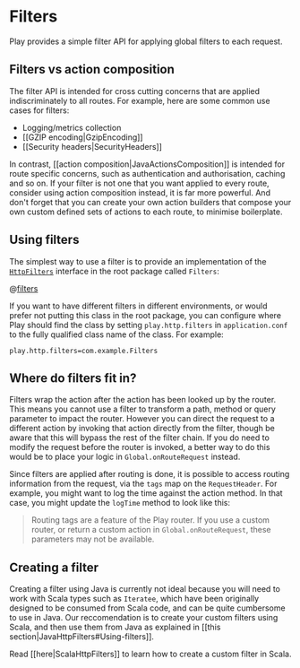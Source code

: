<!--- Copyright (C) 2009-2015 Typesafe Inc. <http://www.typesafe.com> -->
# Filters

Play provides a simple filter API for applying global filters to each request.

## Filters vs action composition

The filter API is intended for cross cutting concerns that are applied indiscriminately to all routes.  For example, here are some common use cases for filters:

* Logging/metrics collection
* [[GZIP encoding|GzipEncoding]]
* [[Security headers|SecurityHeaders]]

In contrast, [[action composition|JavaActionsComposition]] is intended for route specific concerns, such as authentication and authorisation, caching and so on.  If your filter is not one that you want applied to every route, consider using action composition instead, it is far more powerful.  And don't forget that you can create your own action builders that compose your own custom defined sets of actions to each route, to minimise boilerplate.

## Using filters

The simplest way to use a filter is to provide an implementation of the [`HttpFilters`](api/java/play/http/HttpFilters.html) interface in the root package called `Filters`:

@[filters](code/javaguide/httpfilters/Filters.java)

If you want to have different filters in different environments, or would prefer not putting this class in the root package, you can configure where Play should find the class by setting `play.http.filters` in `application.conf` to the fully qualified class name of the class.  For example:

    play.http.filters=com.example.Filters

## Where do filters fit in?

Filters wrap the action after the action has been looked up by the router.  This means you cannot use a filter to transform a path, method or query parameter to impact the router.  However you can direct the request to a different action by invoking that action directly from the filter, though be aware that this will bypass the rest of the filter chain.  If you do need to modify the request before the router is invoked, a better way to do this would be to place your logic in `Global.onRouteRequest` instead.

Since filters are applied after routing is done, it is possible to access routing information from the request, via the `tags` map on the `RequestHeader`.  For example, you might want to log the time against the action method.  In that case, you might update the `logTime` method to look like this:

> Routing tags are a feature of the Play router.  If you use a custom router, or return a custom action in `Global.onRouteRequest`, these parameters may not be available.

## Creating a filter

Creating a filter using Java is currently not ideal because you will need to work with Scala types such as `Iteratee`, which have been originally designed to be consumed from Scala code, and can be quite cumbersome to use in Java. Our reccomendation is to create your custom filters using Scala, and then use them from Java as explained in [[this section|JavaHttpFilters#Using-filters]].

Read [[here|ScalaHttpFilters]] to learn how to create a custom filter in Scala.